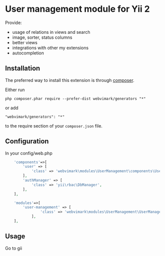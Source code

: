 User management module for Yii 2
=====
Provide:
* usage of relations in views and search
* image, sorter, status columns
* better views
* integrations with other my extensions
* autocompletion

Installation
------------

The preferred way to install this extension is through [composer](http://getcomposer.org/download/).

Either run

```
php composer.phar require --prefer-dist webvimark/generators "*"
```

or add

```
"webvimark/generators": "*"
```

to the require section of your `composer.json` file.

Configuration
-------------

In your config/web.php

```php
	'components'=>[
		'user' => [
			'class' => 'webvimark\modules\UserManagement\components\UserConfig',
		],
		'authManager' => [
			'class' => 'yii\rbac\DbManager',
		],
	],

	'modules'=>[
		'user-management' => [
        		'class' => 'webvimark\modules\UserManagement\UserManagementModule',
        	],
	],
```

Usage
-----

Go to gii
